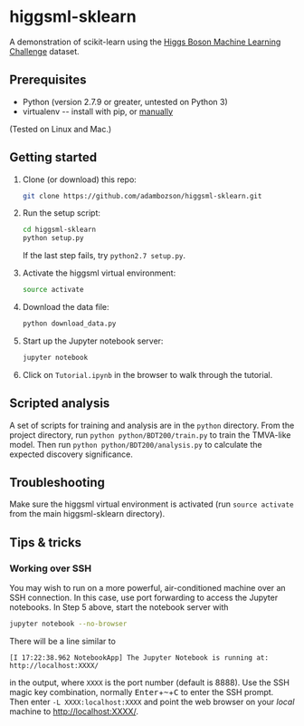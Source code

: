 # higgsml-sklearn
A demonstration of scikit-learn using the [Higgs Boson Machine Learning Challenge](https://higgsml.lal.in2p3.fr) dataset.

## Prerequisites
* Python (version 2.7.9 or greater, untested on Python 3)
* virtualenv -- install with pip, or [manually](https://virtualenv.pypa.io/en/stable/installation/)

(Tested on Linux and Mac.)

## Getting started
1. Clone (or download) this repo:

    ```bash
    git clone https://github.com/adambozson/higgsml-sklearn.git
    ```

2. Run the setup script:

    ```bash
    cd higgsml-sklearn
    python setup.py
    ```

    If the last step fails, try `python2.7 setup.py`.

3. Activate the higgsml virtual environment:

    ```bash
    source activate
    ```

4. Download the data file:

    ```bash
    python download_data.py
    ```

5. Start up the Jupyter notebook server:

    ```bash
    jupyter notebook
    ```

6. Click on `Tutorial.ipynb` in the browser to walk through the tutorial.

## Scripted analysis
A set of scripts for training and analysis are in the `python` directory. From the project directory, run `python python/BDT200/train.py` to train the TMVA-like model. Then run `python python/BDT200/analysis.py` to calculate the expected discovery significance.

## Troubleshooting
Make sure the higgsml virtual environment is activated (run `source activate` from the main higgsml-sklearn directory).

## Tips & tricks
### Working over SSH
You may wish to run on a more powerful, air-conditioned machine over an SSH connection. In this case, use port forwarding to access the Jupyter notebooks. In Step 5 above, start the notebook server with
```bash
jupyter notebook --no-browser
```
There will be a line similar to
```shell
[I 17:22:38.962 NotebookApp] The Jupyter Notebook is running at: http://localhost:XXXX/
```
in the output, where `XXXX` is the port number (default is 8888). Use the SSH magic key combination, normally <kbd>Enter</kbd>+<kbd>~</kbd>+<kbd>C</kbd> to enter the SSH prompt. Then enter `-L XXXX:localhost:XXXX` and point the web browser on your *local* machine to [http://localhost:XXXX/](http://localhost:XXXX/).

